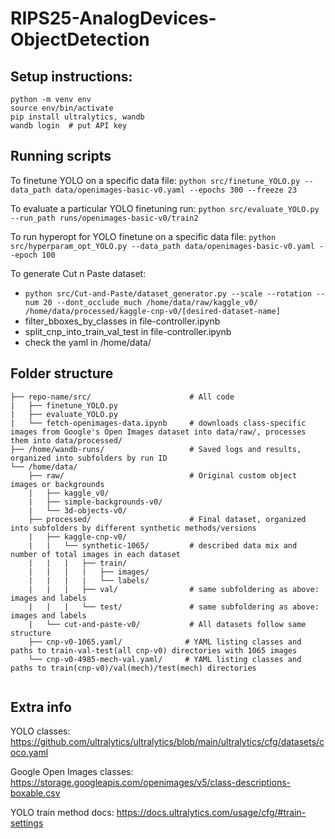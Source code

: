 # RIPS25-AnalogDevices-ObjectDetection

## Setup instructions:

```
python -m venv env
source env/bin/activate
pip install ultralytics, wandb
wandb login  # put API key
```

## Running scripts

To finetune YOLO on a specific data file: ``` python src/finetune_YOLO.py --data_path data/openimages-basic-v0.yaml --epochs 300 --freeze 23 ```

To evaluate a particular YOLO finetuning run: ``` python src/evaluate_YOLO.py --run_path runs/openimages-basic-v0/train2 ```

To run hyperopt for YOLO finetune on a specific data file: ``` python src/hyperparam_opt_YOLO.py --data_path data/openimages-basic-v0.yaml --epoch 100 ```

To generate Cut n Paste dataset: 
- ``` python src/Cut-and-Paste/dataset_generator.py --scale --rotation --num 20 --dont_occlude_much /home/data/raw/kaggle_v0/ /home/data/processed/kaggle-cnp-v0/[desired-dataset-name] ```
- filter_bboxes_by_classes in file-controller.ipynb
- split_cnp_into_train_val_test in file-controller.ipynb
- check the yaml in /home/data/

## Folder structure

```
├── repo-name/src/                      # All code
|   ├── finetune_YOLO.py
|   ├── evaluate_YOLO.py
|   └── fetch-openimages-data.ipynb     # downloads class-specific images from Google's Open Images dataset into data/raw/, processes them into data/processed/
├── /home/wandb-runs/                   # Saved logs and results, organized into subfolders by run ID
└── /home/data/
    ├── raw/                            # Original custom object images or backgrounds
    |   ├── kaggle_v0/
    |   ├── simple-backgrounds-v0/
    |   └── 3d-objects-v0/
    ├── processed/                      # Final dataset, organized into subfolders by different synthetic methods/versions
    |   ├── kaggle-cnp-v0/
    |   |   └── synthetic-1065/         # described data mix and number of total images in each dataset
    |   |   |   ├── train/
    |   |   |   |   ├── images/
    |   |   |   |   └── labels/
    |   |   |   ├── val/                # same subfoldering as above: images and labels
    |   |   |   └── test/               # same subfoldering as above: images and labels
    |   └── cut-and-paste-v0/           # All datasets follow same structure
    ├── cnp-v0-1065.yaml/              # YAML listing classes and paths to train-val-test(all cnp-v0) directories with 1065 images
    └── cnp-v0-4985-mech-val.yaml/     # YAML listing classes and paths to train(cnp-v0)/val(mech)/test(mech) directories
        
```

## Extra info

YOLO classes: https://github.com/ultralytics/ultralytics/blob/main/ultralytics/cfg/datasets/coco.yaml

Google Open Images classes: https://storage.googleapis.com/openimages/v5/class-descriptions-boxable.csv

YOLO train method docs: https://docs.ultralytics.com/usage/cfg/#train-settings
